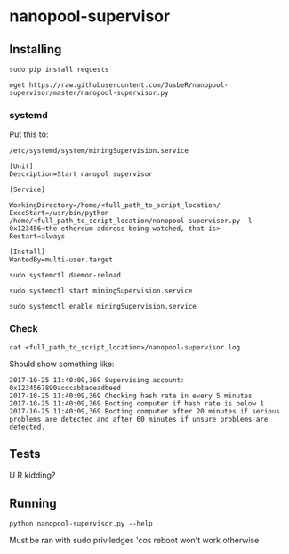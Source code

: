 # nanopool-supervisor

## Installing

`sudo pip install requests`

`wget https://raw.githubusercontent.com/JusbeR/nanopool-supervisor/master/nanopool-supervisor.py`

### systemd
Put this to:

`/etc/systemd/system/miningSupervision.service`
```
[Unit]
Description=Start nanopol supervisor

[Service]

WorkingDirectory=/home/<full_path_to_script_location/
ExecStart=/usr/bin/python /home/<full_path_to_script_location/nanopool-supervisor.py -l 0x123456<the ethereum address being watched, that is>
Restart=always

[Install]
WantedBy=multi-user.target
```
`sudo systemctl daemon-reload`

`sudo systemctl start miningSupervision.service`

`sudo systemctl enable miningSupervision.service`

### Check
`cat <full_path_to_script_location>/nanopool-supervisor.log`

Should show something like:
```
2017-10-25 11:40:09,369 Supervising account: 0x1234567890acdcabbadeadbeed
2017-10-25 11:40:09,369 Checking hash rate in every 5 minutes
2017-10-25 11:40:09,369 Booting computer if hash rate is below 1
2017-10-25 11:40:09,369 Booting computer after 20 minutes if serious problems are detected and after 60 minutes if unsure problems are detected.
```

## Tests

U R kidding?

## Running

`python nanopool-supervisor.py --help`

Must be ran with sudo priviledges 'cos reboot won't work otherwise
